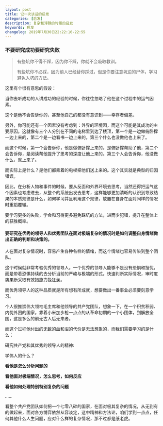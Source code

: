 ```yaml
---
layout: post
title: 记一次谈话的启发
categories: [启发]
description: 复杂和浮躁的时候的启发
keywords: 启发
changelog: 2019年7月30日22:22:16-22:55 
---
```

### 不要研究成功要研究失败

> 有些坑你不得不踩，因为你不踩，你就不会吸取教训。
> 
> 有些坑你不必踩，因为前人已经替你踩过，但是你要注意坑边的尸体，学习避免入坑的方法。

这里有个很有意思的假设：

当你去听成功的人讲成功的经验的时候，你往往忽略了他在这个过程中的运气因素。

这个是他不会告诉你的，甚至他自己的都没有意识到——幸存者偏差。

另外，你可能还有一个因素没有考虑到：外界的环境因，而这个可能是其成功的主要原因。这就像有三个人分别在不同的电梯里到达了楼顶，第一个是一边做俯卧撑一边上来的，第二个是一边看书一边上来的，第三个什么也没做他也上来了。

而这个时候，第一个会告诉你，他是做俯卧撑上来的，是俯卧撑帮助了他，第二个会告诉你，是阅读帮他提升了思考的深度让他上来的。第三个人会告诉你，他没做什么，就上来了。

而实际上是什么？是他们都乘着的电梯把他们送上来的。这个其实就是典型的归因错误。

因此，在分析人物和事件的时候，要从反面和外界环境去思考，当然还得把运气这个因素也考虑进去，从整个的系统出发去思考，这样能够更加清晰的认识到导致结果的本质规律是什么，如何学习并且利用这个规律，放置在自身在面对同样的情况时重蹈覆辙。

要学习更多的失败，学会和习得更多避免踩坑的方法，进而少犯错，提升在整体上的获胜概率。

#### 要研究在优秀的领导人和优秀团队在面对极端复杂的情况时是如何调整自身情绪做出正确的判断和决策的。

人在面对复杂情况时，容易产生各种各样的情绪，而这个情绪也容易传染到整个团队。

这个时候就非常考验优秀的领导人，一个优秀的领导人能够不是没有恐惧和担忧，而是带着恐惧持续的去分析当前的严峻与极端的形式，快速判断实际情况，审时度势果断采取有效措施力挽狂澜。

而优秀领导人的这种品质就是所有想有所成就，想要做出一番事业必须要刻意学习。

个人很推崇伟大领袖毛主席和他领导的共产党团队，想象一下，在一个积贫积弱、内忧外困的国家，靠着小米加步枪一点点的从革命初期的一个小团体，到解放全国，这是多么的前无古人后无来者。

而这个过程他付出的无数的血和泪的代价是无法想象的，而我们需要学习的是什么：

研究共产党和其优秀的领导人的精神:

学伟人的什么？


**看他是怎么分析问题的**

**看他面对极端情况，怎么思考，如何反应**

**看他如何处理特别特别复杂的问题**

……

看整个共产党团队如何把一个七零八碎的国家，在面对极其复杂的情况，从无到有的做起来，面对各方博弈依然从容淡定，这中精神和方法论，咱们学到一点点，任何其他什么人生问题，应对什么样的复杂情况，那不过都是纸老虎。 











